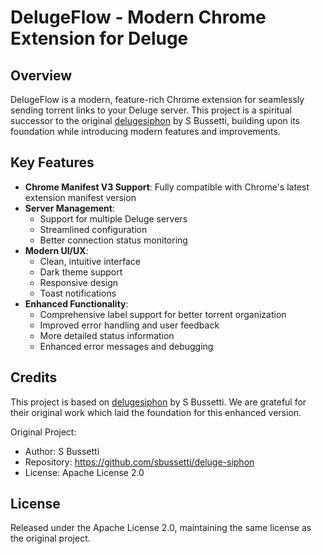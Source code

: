 # DelugeFlow - Modern Chrome Extension for Deluge

## Overview

DelugeFlow is a modern, feature-rich Chrome extension for seamlessly sending torrent links to your Deluge server. This project is a spiritual successor to the original [delugesiphon](https://github.com/sbussetti/deluge-siphon) by S Bussetti, building upon its foundation while introducing modern features and improvements.

## Key Features

- **Chrome Manifest V3 Support**: Fully compatible with Chrome's latest extension manifest version
- **Server Management**:
  - Support for multiple Deluge servers
  - Streamlined configuration
  - Better connection status monitoring
- **Modern UI/UX**: 
  - Clean, intuitive interface
  - Dark theme support
  - Responsive design
  - Toast notifications
- **Enhanced Functionality**:
  - Comprehensive label support for better torrent organization
  - Improved error handling and user feedback
  - More detailed status information
  - Enhanced error messages and debugging

## Credits

This project is based on [delugesiphon](https://github.com/sbussetti/deluge-siphon) by S Bussetti. We are grateful for their original work which laid the foundation for this enhanced version.

Original Project:
- Author: S Bussetti
- Repository: https://github.com/sbussetti/deluge-siphon
- License: Apache License 2.0

## License

Released under the Apache License 2.0, maintaining the same license as the original project.
